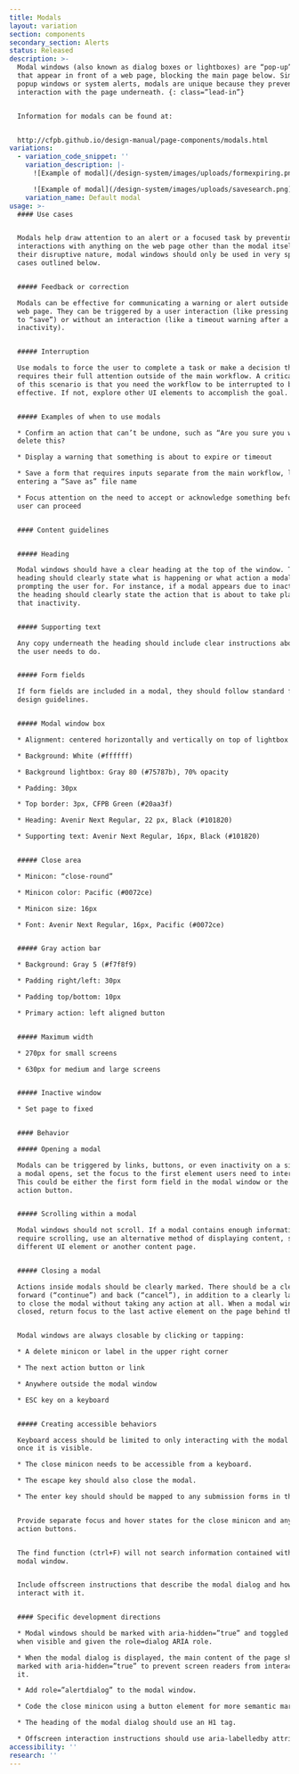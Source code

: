 ```yaml
---
title: Modals
layout: variation
section: components
secondary_section: Alerts
status: Released
description: >-
  Modal windows (also known as dialog boxes or lightboxes) are “pop-up” elements
  that appear in front of a web page, blocking the main page below. Similar to
  popup windows or system alerts, modals are unique because they prevent
  interaction with the page underneath. {: class=”lead-in”}


  Information for modals can be found at:


  http://cfpb.github.io/design-manual/page-components/modals.html
variations:
  - variation_code_snippet: ''
    variation_description: |-
      ![Example of modal](/design-system/images/uploads/formexpiring.png)

      ![Example of modal](/design-system/images/uploads/savesearch.png)
    variation_name: Default modal
usage: >-
  #### Use cases


  Modals help draw attention to an alert or a focused task by preventing
  interactions with anything on the web page other than the modal itself. Due to
  their disruptive nature, modal windows should only be used in very specific
  cases outlined below.


  ##### Feedback or correction

  Modals can be effective for communicating a warning or alert outside the main
  web page. They can be triggered by a user interaction (like pressing a button
  to “save”) or without an interaction (like a timeout warning after a period of
  inactivity).


  ##### Interruption

  Use modals to force the user to complete a task or make a decision that
  requires their full attention outside of the main workflow. A critical piece
  of this scenario is that you need the workflow to be interrupted to be
  effective. If not, explore other UI elements to accomplish the goal.


  ##### Examples of when to use modals

  * Confirm an action that can’t be undone, such as “Are you sure you want to
  delete this?

  * Display a warning that something is about to expire or timeout

  * Save a form that requires inputs separate from the main workflow, like
  entering a “Save as” file name

  * Focus attention on the need to accept or acknowledge something before the
  user can proceed


  #### Content guidelines


  ##### Heading

  Modal windows should have a clear heading at the top of the window. This
  heading should clearly state what is happening or what action a modal is
  prompting the user for. For instance, if a modal appears due to inactivity,
  the heading should clearly state the action that is about to take place due to
  that inactivity.


  ##### Supporting text

  Any copy underneath the heading should include clear instructions about what
  the user needs to do.


  ##### Form fields

  If form fields are included in a modal, they should follow standard form field
  design guidelines.


  ##### Modal window box

  * Alignment: centered horizontally and vertically on top of lightbox

  * Background: White (#ffffff)

  * Background lightbox: Gray 80 (#75787b), 70% opacity

  * Padding: 30px

  * Top border: 3px, CFPB Green (#20aa3f)

  * Heading: Avenir Next Regular, 22 px, Black (#101820)

  * Supporting text: Avenir Next Regular, 16px, Black (#101820)


  ##### Close area

  * Minicon: “close-round”

  * Minicon color: Pacific (#0072ce)

  * Minicon size: 16px

  * Font: Avenir Next Regular, 16px, Pacific (#0072ce)


  ##### Gray action bar

  * Background: Gray 5 (#f7f8f9)

  * Padding right/left: 30px

  * Padding top/bottom: 10px

  * Primary action: left aligned button


  ##### Maximum width

  * 270px for small screens

  * 630px for medium and large screens


  ##### Inactive window

  * Set page to fixed


  #### Behavior

  ##### Opening a modal

  Modals can be triggered by links, buttons, or even inactivity on a site. When
  a modal opens, set the focus to the first element users need to interact with.
  This could be either the first form field in the modal window or the primary
  action button.


  ##### Scrolling within a modal

  Modal windows should not scroll. If a modal contains enough information to
  require scrolling, use an alternative method of displaying content, such as a
  different UI element or another content page.


  ##### Closing a modal

  Actions inside modals should be clearly marked. There should be a clear path
  forward (“continue”) and back (“cancel”), in addition to a clearly labeled way
  to close the modal without taking any action at all. When a modal window is
  closed, return focus to the last active element on the page behind the modal.


  Modal windows are always closable by clicking or tapping:

  * A delete minicon or label in the upper right corner

  * The next action button or link

  * Anywhere outside the modal window

  * ESC key on a keyboard


  ##### Creating accessible behaviors

  Keyboard access should be limited to only interacting with the modal dialog
  once it is visible.

  * The close minicon needs to be accessible from a keyboard.

  * The escape key should also close the modal.

  * The enter key should should be mapped to any submission forms in the modal.


  Provide separate focus and hover states for the close minicon and any “next”
  action buttons.


  The find function (ctrl+F) will not search information contained within a
  modal window.


  Include offscreen instructions that describe the modal dialog and how to
  interact with it.


  #### Specific development directions

  * Modal windows should be marked with aria-hidden=”true” and toggled to false
  when visible and given the role=dialog ARIA role.

  * When the modal dialog is displayed, the main content of the page should be
  marked with aria-hidden=”true” to prevent screen readers from interacting with
  it.

  * Add role=”alertdialog” to the modal window.

  * Code the close minicon using a button element for more semantic markup.

  * The heading of the modal dialog should use an H1 tag.

  * Offscreen interaction instructions should use aria-labelledby attribute.
accessibility: ''
research: ''
---
```

